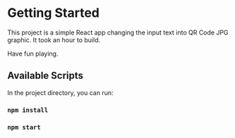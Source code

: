 # Getting Started

This project is a simple React app changing the input text into QR Code JPG graphic.
It took an hour to build.

Have fun playing.

## Available Scripts

In the project directory, you can run:

### `npm install`

### `npm start`


